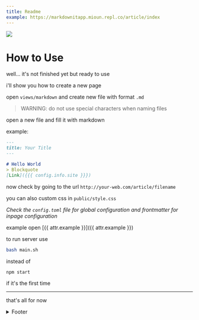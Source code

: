 ```yaml
---
title: Readme
example: https://markdownitapp.mioun.repl.co/article/index
---
```


<a href="https://repl.it/github/syrup/markdownitapp"><img src="https://img.shields.io/badge/Repl.it-FORK-brightgreen" /></a>

# How to Use
well... it's not finished yet but ready to use

i'll show you how to create a new page

open `views/markdown`
and create new file with format `.md`
> WARNING: do not use special characters when naming files

open a new file and fill it with markdown

example:
```md
---
title: Your Title
---

# Hello World
> Blockquote
[Link]({{{ config.info.site }}})
```

now check by going to the url `http://your-web.com/article/filename`

you can also custom css in `public/style.css`

*Check the `config.toml` file for global configuration*
*and frontmatter for inpage configuration*

example open [{{ attr.example }}]({{ attr.example }})

to run server use
```bash 
bash main.sh
```

instead of 

```bash
npm start
```

if it's the first time

---

that's all for now

<details>
  <summary>Footer</summary>
  
> TODO:
>  1. [ ] Create a routing system
>  2. [ ] Make it simpler

> CREDITS:
> 1. [markdown-it](https://github.com/markdown-it/markdown-it)
> 2. [markdown-it-task-lists](https://github.com/revin/markdown-it-task-lists)
> 3. [highlight.js](https://github.com/highlightjs/highlight.js/)
> 4. [front-matter](https://github.com/jxson/front-matter)
> 5. [mustache](https://github.com/janl/mustache.js)
</details>